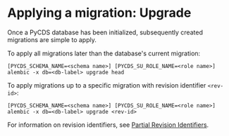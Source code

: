 # Applying a migration: Upgrade

Once a PyCDS database has been initialized, subsequently created migrations are
simple to apply.

To apply all migrations later than the database's current migration:

```shell script
[PYCDS_SCHEMA_NAME=<schema name>] [PYCDS_SU_ROLE_NAME=<role name>] alembic -x db=<db-label> upgrade head
```

To apply migrations up to a specific migration with revision identifier `<rev-id>`:

```shell script
[PYCDS_SCHEMA_NAME=<schema name>] [PYCDS_SU_ROLE_NAME=<role name>] alembic -x db=<db-label> upgrade <rev-id>
```

For information on revision identifiers, see [Partial Revision Identifiers](https://alembic.sqlalchemy.org/en/latest/tutorial.html#partial-revision-identifiers).

